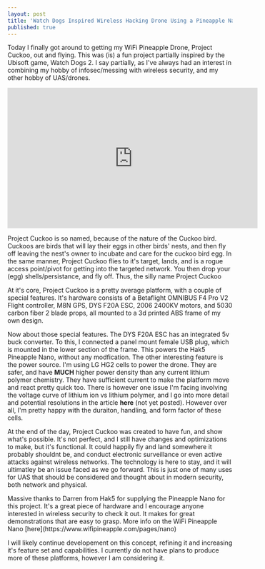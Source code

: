 ```yaml
---
layout: post
title: 'Watch Dogs Inspired Wireless Hacking Drone Using a Pineapple Nano'
published: true
---
```

<p> Today I finally got around to getting my WiFi Pineapple Drone, Project Cuckoo, out and flying. This was (is) a fun project 
partially inspired by the Ubisoft game, Watch Dogs 2. I say partially, as I've always had an interest in combining my hobby of
infosec/messing with wireless security, and my other hobby of UAS/drones. </p> 

<iframe width="560" height="315" src="https://www.youtube.com/embed/lKtKYhTO5wk" frameborder="0" allow="autoplay; encrypted-media" allowfullscreen></iframe>

<p> Project Cuckoo is so named, because of the nature of the Cuckoo bird. Cuckoos are birds that will lay their eggs in other 
birds' nests, and then fly off leaving the nest's owner to incubate and care for the cuckoo bird egg. In the same manner, 
Project Cuckoo flies to it's target, lands, and is a rogue access point/pivot for getting into the targeted network. You then 
drop your (egg) shells/persistance, and fly off. Thus, the silly name Project Cuckoo </p> 

<p> At it's core, Project Cuckoo is a pretty average platform, with a couple of special features. It's hardware consists of a 
Betaflight OMNIBUS F4 Pro V2 Flight controller, M8N GPS, DYS F20A ESC, 2006 2400KV motors, and 5030 carbon fiber 2 blade props, all mounted 
to a 3d printed ABS frame of my own design. </p> 

<p> Now about those special features. The DYS F20A ESC has an integrated 5v buck converter. To this, I connected a panel mount 
female USB plug, which is mounted in the lower section of the frame. This powers the Hak5 Pineapple Nano, without any modfication.
The other interesting feature is the power source. I'm using LG HG2 cells to power the drone. They are safer, and have <b>MUCH</b> 
higher power density than any current lithium polymer chemistry. They have sufficient current to make the platform move and react
pretty quick too. There is however one issue I'm facing involving the voltage curve of lithium ion vs lithium polymer, and I go 
into more detail and potential resolutions in the article <b>here</b> (not yet posted). However over all, I'm pretty happy with 
the duraiton, handling, and form factor of these cells. </p> 

<p> At the end of the day, Project Cuckoo was created to have fun, and show what's possible. It's not perfect, and I still have 
changes and optimizations to make, but it's functional. It could happily fly and land somewhere it probably shouldnt be, and 
conduct electronic surveillance or even active attacks against wireless networks. The technology is here to stay, and it will 
ultimatley be an issue faced as we go forward. This is just one of many uses for UAS that should be considered and thought about in modern security,
both network and physical. </p> 

<p> Massive thanks to Darren from Hak5 for supplying the Pineapple Nano for this project. It's a great piece of hardware and I encourage anyone interested in wireless security to check it out. It makes for great demonstrations that are easy to grasp. 
More info on the WiFi Pineapple Nano [here](https://www.wifipineapple.com/pages/nano) </p> 
<p> I will likely continue developement on this concept, refining it and increasing it's feature set and capabilities. I currently
do not have plans to produce more of these platforms, however I am considering it. </p> 
